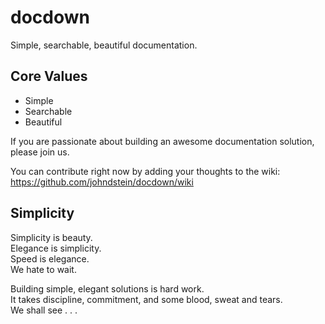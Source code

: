 # docdown

Simple, searchable, beautiful documentation.

## Core Values

* Simple
* Searchable
* Beautiful

If you are passionate about building an awesome documentation solution, please join us.

You can contribute right now by adding your thoughts to the wiki: https://github.com/johndstein/docdown/wiki

## Simplicity

Simplicity is beauty.    
Elegance is simplicity.   
Speed is elegance.   
We hate to wait.   

Building simple, elegant solutions is hard work.   
It takes discipline, commitment, and some blood, sweat and tears.   
We shall see . . .    
